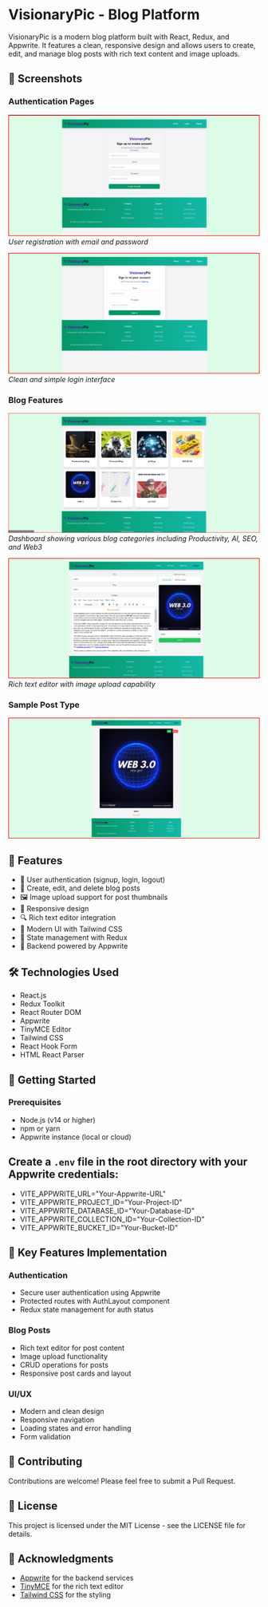 # VisionaryPic - Blog Platform

VisionaryPic is a modern blog platform built with React, Redux, and Appwrite. It features a clean, responsive design and allows users to create, edit, and manage blog posts with rich text content and image uploads.

## 📸 Screenshots

### Authentication Pages
![Sign Up Page](./Output/Sign%20UP.png)
*User registration with email and password*

![Sign In Page](./Output/Login%20.png)
*Clean and simple login interface*

### Blog Features
![Home Page](./Output/HOme.png)
*Dashboard showing various blog categories including Productivity, AI, SEO, and Web3*

![Post Editor](./Output/Edit%20Mode.png)
*Rich text editor with image upload capability*

### Sample Post Type
![Blog Categories](./Output/Preview.png)


## 🌟 Features

- 🔐 User authentication (signup, login, logout)
- 📝 Create, edit, and delete blog posts
- 🖼️ Image upload support for post thumbnails
- 📱 Responsive design
- 🔍 Rich text editor integration
- 🎨 Modern UI with Tailwind CSS
- 🔄 State management with Redux
- 🚀 Backend powered by Appwrite

## 🛠️ Technologies Used

- React.js
- Redux Toolkit
- React Router DOM
- Appwrite
- TinyMCE Editor
- Tailwind CSS
- React Hook Form
- HTML React Parser

## 🚀 Getting Started

### Prerequisites

- Node.js (v14 or higher)
- npm or yarn
- Appwrite instance (local or cloud)


## Create a `.env` file in the root directory with your Appwrite credentials:

- VITE_APPWRITE_URL="Your-Appwrite-URL"
- VITE_APPWRITE_PROJECT_ID="Your-Project-ID"
- VITE_APPWRITE_DATABASE_ID="Your-Database-ID"
- VITE_APPWRITE_COLLECTION_ID="Your-Collection-ID"
- VITE_APPWRITE_BUCKET_ID="Your-Bucket-ID"




## 🔑 Key Features Implementation

### Authentication
- Secure user authentication using Appwrite
- Protected routes with AuthLayout component
- Redux state management for auth status

### Blog Posts
- Rich text editor for post content
- Image upload functionality
- CRUD operations for posts
- Responsive post cards and layout

### UI/UX
- Modern and clean design
- Responsive navigation
- Loading states and error handling
- Form validation

## 🤝 Contributing

Contributions are welcome! Please feel free to submit a Pull Request.

## 📝 License

This project is licensed under the MIT License - see the LICENSE file for details.

## 🙏 Acknowledgments

- [Appwrite](https://appwrite.io/) for the backend services
- [TinyMCE](https://www.tiny.cloud/) for the rich text editor
- [Tailwind CSS](https://tailwindcss.com/) for the styling

